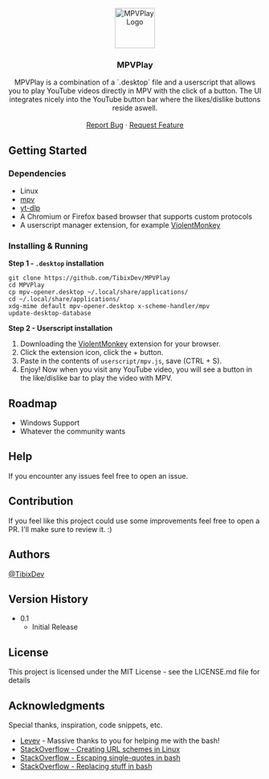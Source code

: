 <div id="top"></div>

<!-- PROJECT LOGO -->
<br />
<div align="center">
  <a href="https://github.com/TibixDev/MPVPlay">
    <img src="https://i.imgur.com/2t1lkUp.png" alt="MPVPlay Logo" width="80" height="80">
  </a>

<h3 align="center">MPVPlay</h3>

  <p align="center">
    MPVPlay is a combination of a `.desktop` file and a userscript that allows you to play YouTube videos directly in MPV with the click of a button. The UI integrates nicely into the YouTube button bar where the likes/dislike buttons reside aswell.
    <br />
    <br />
    <a href="https://github.com/TibixDev/MPVPlay/issues">Report Bug</a>
    ·
    <a href="https://github.com/TibixDev/MPVPlay/issues">Request Feature</a>
  </p>
</div>

## Getting Started

### Dependencies
* Linux
* [mpv](https://github.com/mpv-player/mpv)
* [yt-dlp](https://github.com/yt-dlp/yt-dlp)
* A Chromium or Firefox based browser that supports custom protocols
* A userscript manager extension, for example [ViolentMonkey](https://violentmonkey.github.io/)

### Installing & Running
**Step 1 - `.desktop` installation**
```
git clone https://github.com/TibixDev/MPVPlay
cd MPVPlay
cp mpv-opener.desktop ~/.local/share/applications/
cd ~/.local/share/applications/
xdg-mime default mpv-opener.desktop x-scheme-handler/mpv
update-desktop-database
```

**Step 2 - Userscript installation**

1. Downloading the [ViolentMonkey](https://violentmonkey.github.io/get-it/) extension for your browser.
2. Click the extension icon, click the + button.
3. Paste in the contents of `userscript/mpv.js`, save (CTRL + S).
4. Enjoy! Now when you visit any YouTube video, you will see a button in the like/dislike bar to play the video with MPV.



## Roadmap
* Windows Support
* Whatever the community wants

## Help
If you encounter any issues feel free to open an issue.

## Contribution
If you feel like this project could use some improvements feel free to open a PR. I'll make sure to review it. :)

## Authors
[@TibixDev](https://github.com/TibixDev)

## Version History
* 0.1
    * Initial Release

## License

This project is licensed under the MIT License - see the LICENSE.md file for details

## Acknowledgments

Special thanks, inspiration, code snippets, etc.
* [Levev](https://github.com/Levev) - Massive thanks to you for helping me with the bash!
* [StackOverflow - Creating URL schemes in Linux](https://unix.stackexchange.com/a/497147)
* [StackOverflow - Escaping single-quotes in bash](https://stackoverflow.com/a/1250279/10771609)
* [StackOverflow - Replacing stuff in bash](https://stackoverflow.com/a/13210909/10771609)
